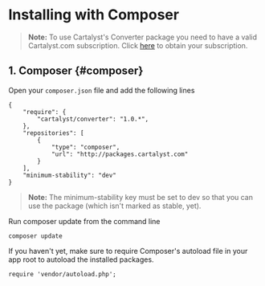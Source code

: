 # Installing with Composer

> **Note:** To use Cartalyst's Converter package you need to have a valid Cartalyst.com subscription.
Click [here](https://www.cartalyst.com/pricing) to obtain your subscription.

## 1. Composer {#composer}

Open your `composer.json` file and add the following lines

	{
		"require": {
			"cartalyst/converter": "1.0.*",
		},
		"repositories": [
			{
				"type": "composer",
				"url": "http://packages.cartalyst.com"
			}
		],
		"minimum-stability": "dev"
	}

> **Note:** The minimum-stability key must be set to dev so that you can use the package (which isn't marked as stable, yet).

Run composer update from the command line

	composer update

If you haven't yet, make sure to require Composer's autoload file in your app root to autoload the installed packages.

	require 'vendor/autoload.php';
